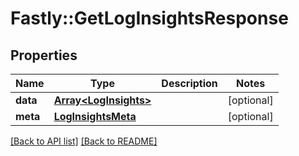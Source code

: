 # Fastly::GetLogInsightsResponse

## Properties

| Name | Type | Description | Notes |
| ---- | ---- | ----------- | ----- |
| **data** | [**Array&lt;LogInsights&gt;**](LogInsights.md) |  | [optional] |
| **meta** | [**LogInsightsMeta**](LogInsightsMeta.md) |  | [optional] |

[[Back to API list]](../../README.md#endpoints) [[Back to README]](../../README.md)


